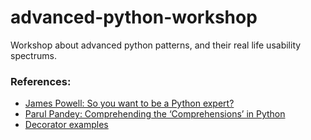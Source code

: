 # advanced-python-workshop
Workshop about advanced python patterns, and their real 
life usability spectrums.





### References:
- [James Powell: So you want to be a Python expert?](https://www.youtube.com/watch?v=cKPlPJyQrt4)
- [Parul Pandey: Comprehending the ‘Comprehensions’ in Python](https://towardsdatascience.com/comprehending-the-concept-of-comprehensions-in-python-c9dafce5111)
- [Decorator examples](https://gist.github.com/Zearin/2f40b7b9cfc51132851a)
